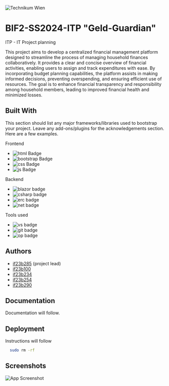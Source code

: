 ![Technikum Wien](https://www.technikum-wien.at/fhtw-logo.svg)

# BIF2-SS2024-ITP "Geld-Guardian"
ITP - IT Project planning

This project aims to develop a centralized financial management platform designed to streamline the process of managing household finances collaboratively. It provides a clear and concise overview of financial activities, enabling users to assign and track expenditures with ease. By incorporating budget planning capabilities, the platform assists in making informed decisions, preventing overspending, and ensuring efficient use of resources. The goal is to enhance financial transparency and responsibility among household members, leading to improved financial health and minimized losses.


## Built With

This section should list any major frameworks/libraries used to bootstrap your project. Leave any add-ons/plugins for the acknowledgements section. Here are a few examples.

Frontend

* ![html Badge](https://img.shields.io/badge/html-E34F26?style=for-the-badge&logo=html5&logoColor=white)
* ![bootstrap Badge](https://img.shields.io/badge/bootstrap-7952B3?style=for-the-badge&logo=bootstrap&logoColor=white)
* ![css Badge](https://img.shields.io/badge/css-1572B6?style=for-the-badge&logo=css3&logoColor=white)
* ![js Badge](https://img.shields.io/badge/js-F7DF1E?style=for-the-badge&logo=javascript&logoColor=white)

Backend
* ![blazor badge](https://img.shields.io/badge/blazor-512BD4?style=for-the-badge&logo=blazor)
* ![csharp badge](https://img.shields.io/badge/c%23-5C2D91?style=for-the-badge&logo=c%23)
* ![erc badge](https://img.shields.io/badge/ef_core-5C2D91?style=for-the-badge&logo=dotnet)
* ![net badge](https://img.shields.io/badge/dotnet-5C2D91?style=for-the-badge&logo=dotnet)

Tools used
* ![vs badge](https://img.shields.io/badge/visual_studio-5C2D91?style=for-the-badge&logo=visualstudio&logoColor=white)
* ![git badge](https://img.shields.io/badge/github-181717?style=for-the-badge&logo=github&logoColor=white)
* ![op badge](https://img.shields.io/badge/open_project-0770B8?style=for-the-badge&logo=openproject&logoColor=white)

## Authors

- [if23b285](mailto:if23b285@technikum-wien.at) (project lead)
- [if23b100](mailto:if23b100@technikum-wien.at)
- [if23b234](mailto:if23b234@technikum-wien.at)
- [if23b254](mailto:if23b254@technikum-wien.at)
- [if23b290](mailto:if23b290@technikum-wien.at)


## Documentation

Documentation will follow.


## Deployment

Instructions will follow

```bash
  sudo rm -rf
```


## Screenshots

![App Screenshot](https://via.placeholder.com/468x300?text=App+Screenshot+Here)

